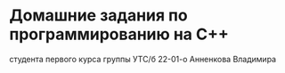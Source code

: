 # Домашние задания по программированию на C++
студента первого курса группы УТС/б 22-01-о
Анненкова Владимира
